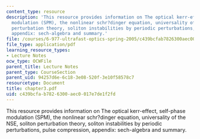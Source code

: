 ```yaml
---
content_type: resource
description: 'This resource provides information on The optical kerr-effect, self-phase
  modulation (SPM), the nonlinear schr?dinger equation, universality of the NSE, soliton
  perturbation theory, soliton instabilities by periodic perturbations, pulse compression,
  appendix: sech-algebra and summary.'
file: /courses/6-977-ultrafast-optics-spring-2005/c439bcfab7826300aec0017e7de1f2fd_chapter3.pdf
file_type: application/pdf
learning_resource_types:
- Lecture Notes
ocw_type: OCWFile
parent_title: Lecture Notes
parent_type: CourseSection
parent_uid: 94257d6e-6c18-3e08-520f-3e10f58578c7
resourcetype: Document
title: chapter3.pdf
uid: c439bcfa-b782-6300-aec0-017e7de1f2fd
---
```

This resource provides information on The optical kerr-effect, self-phase modulation (SPM), the nonlinear schr?dinger equation, universality of the NSE, soliton perturbation theory, soliton instabilities by periodic perturbations, pulse compression, appendix: sech-algebra and summary.

